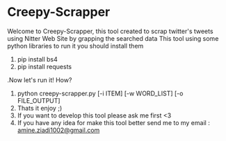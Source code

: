 # Creepy-Scrapper
Welcome to Creepy-Scrapper, this tool created to scrap twitter's tweets using Nitter Web Site by grapping the searched data
This tool using some python libraries to run it you should install them
1. pip install bs4
2. pip install requests

.Now let's run it! How?
1. python creepy-scrapper.py [-i ITEM] [-w WORD_LIST] [-o FILE_OUTPUT]
2. Thats it enjoy ;)
3. If you want to develop this tool please ask me first <3
4. If you have any idea for make this tool better send me to my email : amine.ziadi1002@gmail.com
